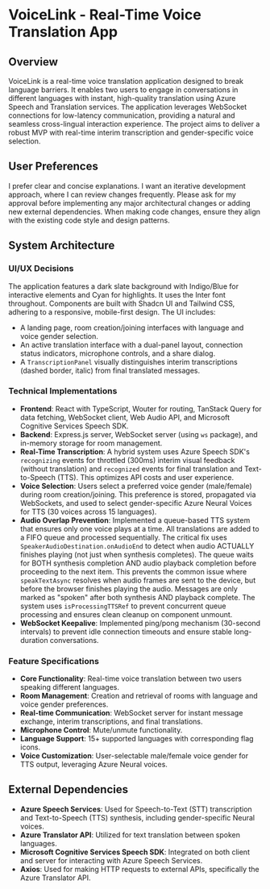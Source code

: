 # VoiceLink - Real-Time Voice Translation App

## Overview
VoiceLink is a real-time voice translation application designed to break language barriers. It enables two users to engage in conversations in different languages with instant, high-quality translation using Azure Speech and Translation services. The application leverages WebSocket connections for low-latency communication, providing a natural and seamless cross-lingual interaction experience. The project aims to deliver a robust MVP with real-time interim transcription and gender-specific voice selection.

## User Preferences
I prefer clear and concise explanations. I want an iterative development approach, where I can review changes frequently. Please ask for my approval before implementing any major architectural changes or adding new external dependencies. When making code changes, ensure they align with the existing code style and design patterns.

## System Architecture

### UI/UX Decisions
The application features a dark slate background with Indigo/Blue for interactive elements and Cyan for highlights. It uses the Inter font throughout. Components are built with Shadcn UI and Tailwind CSS, adhering to a responsive, mobile-first design. The UI includes:
- A landing page, room creation/joining interfaces with language and voice gender selection.
- An active translation interface with a dual-panel layout, connection status indicators, microphone controls, and a share dialog.
- A `TranscriptionPanel` visually distinguishes interim transcriptions (dashed border, italic) from final translated messages.

### Technical Implementations
- **Frontend**: React with TypeScript, Wouter for routing, TanStack Query for data fetching, WebSocket client, Web Audio API, and Microsoft Cognitive Services Speech SDK.
- **Backend**: Express.js server, WebSocket server (using `ws` package), and in-memory storage for room management.
- **Real-Time Transcription**: A hybrid system uses Azure Speech SDK's `recognizing` events for throttled (300ms) interim visual feedback (without translation) and `recognized` events for final translation and Text-to-Speech (TTS). This optimizes API costs and user experience.
- **Voice Selection**: Users select a preferred voice gender (male/female) during room creation/joining. This preference is stored, propagated via WebSockets, and used to select gender-specific Azure Neural Voices for TTS (30 voices across 15 languages).
- **Audio Overlap Prevention**: Implemented a queue-based TTS system that ensures only one voice plays at a time. All translations are added to a FIFO queue and processed sequentially. The critical fix uses `SpeakerAudioDestination.onAudioEnd` to detect when audio ACTUALLY finishes playing (not just when synthesis completes). The queue waits for BOTH synthesis completion AND audio playback completion before proceeding to the next item. This prevents the common issue where `speakTextAsync` resolves when audio frames are sent to the device, but before the browser finishes playing the audio. Messages are only marked as "spoken" after both synthesis AND playback complete. The system uses `isProcessingTTSRef` to prevent concurrent queue processing and ensures clean cleanup on component unmount.
- **WebSocket Keepalive**: Implemented ping/pong mechanism (30-second intervals) to prevent idle connection timeouts and ensure stable long-duration conversations.

### Feature Specifications
- **Core Functionality**: Real-time voice translation between two users speaking different languages.
- **Room Management**: Creation and retrieval of rooms with language and voice gender preferences.
- **Real-time Communication**: WebSocket server for instant message exchange, interim transcriptions, and final translations.
- **Microphone Control**: Mute/unmute functionality.
- **Language Support**: 15+ supported languages with corresponding flag icons.
- **Voice Customization**: User-selectable male/female voice gender for TTS output, leveraging Azure Neural voices.

## External Dependencies

- **Azure Speech Services**: Used for Speech-to-Text (STT) transcription and Text-to-Speech (TTS) synthesis, including gender-specific Neural voices.
- **Azure Translator API**: Utilized for text translation between spoken languages.
- **Microsoft Cognitive Services Speech SDK**: Integrated on both client and server for interacting with Azure Speech Services.
- **Axios**: Used for making HTTP requests to external APIs, specifically the Azure Translator API.